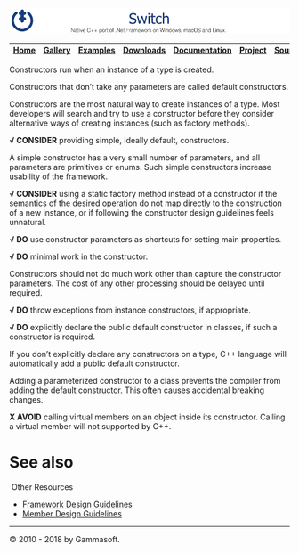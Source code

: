 [![Switch Header](Pictures/SwitchNativeC++port.png)](https://gammasoft71.wixsite.com/switch)

| [Home](Home.md) | [Gallery](Gallery.md) | [Examples](Examples.md) | [Downloads](Downloads.md) | [Documentation](Documentation.md) | [Project](https://sourceforge.net/projects/switchpro) | [Source](https://github.com/gammasoft71/switch) | [License](License.md) | [Gammasoft](https://gammasoft71.wixsite.com/gammasoft) |
|-----------------|-----------------------|-------------------------|-------------------------|-----------------------------------|-------------------------------------------------------|-------------------------------------------------|-----------------------|---------------------------------------------------------|

Constructors run when an instance of a type is created.

Constructors that don’t take any parameters are called default constructors.

Constructors are the most natural way to create instances of a type. Most developers will search and try to use a constructor before they consider alternative ways of creating instances (such as factory methods).

**√ CONSIDER** providing simple, ideally default, constructors.

A simple constructor has a very small number of parameters, and all parameters are primitives or enums. Such simple constructors increase usability of the framework.

**√ CONSIDER** using a static factory method instead of a constructor if the semantics of the desired operation do not map directly to the construction of a new instance, or if following the constructor design guidelines feels unnatural.

**√ DO** use constructor parameters as shortcuts for setting main properties.

**√ DO** minimal work in the constructor.

Constructors should not do much work other than capture the constructor parameters. The cost of any other processing should be delayed until required.

**√ DO** throw exceptions from instance constructors, if appropriate.

**√ DO** explicitly declare the public default constructor in classes, if such a constructor is required.

If you don’t explicitly declare any constructors on a type, C++ language will automatically add a public default constructor.

Adding a parameterized constructor to a class prevents the compiler from adding the default constructor. This often causes accidental breaking changes.

**X AVOID** calling virtual members on an object inside its constructor. Calling a virtual member will not supported by C++.
​
# See also
​
Other Resources

* [Framework Design Guidelines](FrameworkDesignGuidelines.md)
* [Member Design Guidelines](MemberDesignGuidelines.md)

______________________________________________________________________________________________

© 2010 - 2018 by Gammasoft.
